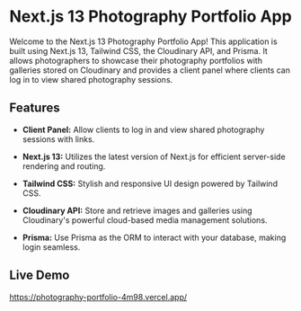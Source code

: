 # Next.js 13 Photography Portfolio App

Welcome to the Next.js 13 Photography Portfolio App! This application is built using Next.js 13, Tailwind CSS, the Cloudinary API, and Prisma. It allows photographers to showcase their photography portfolios with galleries stored on Cloudinary and provides a client panel where clients can log in to view shared photography sessions.

## Features

- **Client Panel:** Allow clients to log in and view shared photography sessions with links.

- **Next.js 13:** Utilizes the latest version of Next.js for efficient server-side rendering and routing.

- **Tailwind CSS:** Stylish and responsive UI design powered by Tailwind CSS.

- **Cloudinary API:** Store and retrieve images and galleries using Cloudinary's powerful cloud-based media management solutions.

- **Prisma:** Use Prisma as the ORM to interact with your database, making login seamless.

## Live Demo

https://photography-portfolio-4m98.vercel.app/
